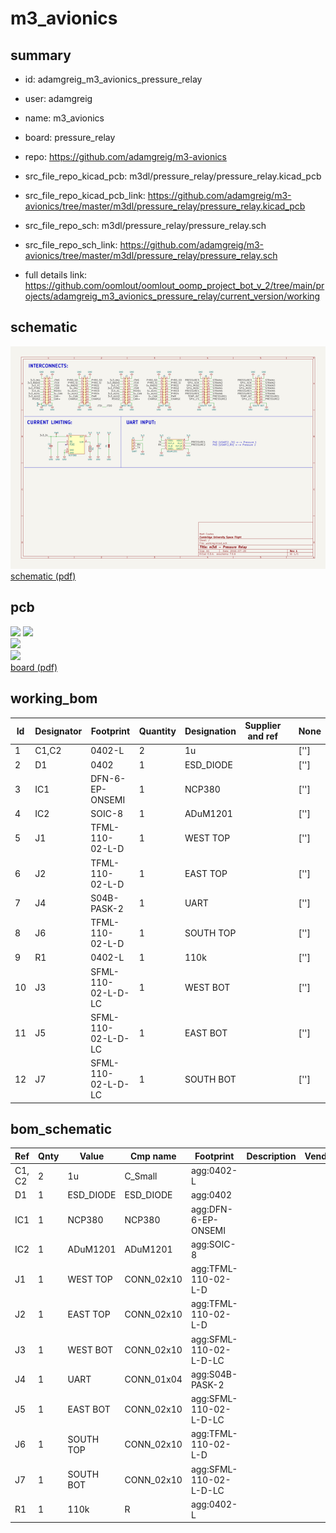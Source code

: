 # m3_avionics
 
## summary 
* id: adamgreig_m3_avionics_pressure_relay
* user: adamgreig
* name: m3_avionics
* board: pressure_relay
* repo: https://github.com/adamgreig/m3-avionics
* src_file_repo_kicad_pcb: m3dl/pressure_relay/pressure_relay.kicad_pcb
* src_file_repo_kicad_pcb_link: https://github.com/adamgreig/m3-avionics/tree/master/m3dl/pressure_relay/pressure_relay.kicad_pcb


* src_file_repo_sch: m3dl/pressure_relay/pressure_relay.sch
* src_file_repo_sch_link: https://github.com/adamgreig/m3-avionics/tree/master/m3dl/pressure_relay/pressure_relay.sch
* full details link: https://github.com/oomlout/oomlout_oomp_project_bot_v_2/tree/main/projects/adamgreig_m3_avionics_pressure_relay/current_version/working  

## schematic  
![](working_schematic_600.png)  
[schematic (pdf)](working_schematic.pdf) 






















## pcb  
![](working_3d_600.png) 
![](working_3d_front_600.png)  
![](working_3d_back_600.png)  
![](working_600.png)  
[board (pdf)](working.pdf)  

## working_bom
| Id | Designator | Footprint | Quantity | Designation | Supplier and ref |  | None | 
| --- | --- | --- | --- | --- | --- | --- | --- | 
| 1 | C1,C2 | 0402-L | 2 | 1u |  |  | [''] | 
| 2 | D1 | 0402 | 1 | ESD_DIODE |  |  | [''] | 
| 3 | IC1 | DFN-6-EP-ONSEMI | 1 | NCP380 |  |  | [''] | 
| 4 | IC2 | SOIC-8 | 1 | ADuM1201 |  |  | [''] | 
| 5 | J1 | TFML-110-02-L-D | 1 | WEST TOP |  |  | [''] | 
| 6 | J2 | TFML-110-02-L-D | 1 | EAST TOP |  |  | [''] | 
| 7 | J4 | S04B-PASK-2 | 1 | UART |  |  | [''] | 
| 8 | J6 | TFML-110-02-L-D | 1 | SOUTH TOP |  |  | [''] | 
| 9 | R1 | 0402-L | 1 | 110k |  |  | [''] | 
| 10 | J3 | SFML-110-02-L-D-LC | 1 | WEST BOT |  |  | [''] | 
| 11 | J5 | SFML-110-02-L-D-LC | 1 | EAST BOT |  |  | [''] | 
| 12 | J7 | SFML-110-02-L-D-LC | 1 | SOUTH BOT |  |  | [''] | 


## bom_schematic
| Ref | Qnty | Value | Cmp name | Footprint | Description | Vendor | DNP | 
| --- | --- | --- | --- | --- | --- | --- | --- | 
| C1, C2 | 2 | 1u | C_Small | agg:0402-L |  |  |  | 
| D1 | 1 | ESD_DIODE | ESD_DIODE | agg:0402 |  |  |  | 
| IC1 | 1 | NCP380 | NCP380 | agg:DFN-6-EP-ONSEMI |  |  |  | 
| IC2 | 1 | ADuM1201 | ADuM1201 | agg:SOIC-8 |  |  |  | 
| J1 | 1 | WEST TOP | CONN_02x10 | agg:TFML-110-02-L-D |  |  |  | 
| J2 | 1 | EAST TOP | CONN_02x10 | agg:TFML-110-02-L-D |  |  |  | 
| J3 | 1 | WEST BOT | CONN_02x10 | agg:SFML-110-02-L-D-LC |  |  |  | 
| J4 | 1 | UART | CONN_01x04 | agg:S04B-PASK-2 |  |  |  | 
| J5 | 1 | EAST BOT | CONN_02x10 | agg:SFML-110-02-L-D-LC |  |  |  | 
| J6 | 1 | SOUTH TOP | CONN_02x10 | agg:TFML-110-02-L-D |  |  |  | 
| J7 | 1 | SOUTH BOT | CONN_02x10 | agg:SFML-110-02-L-D-LC |  |  |  | 
| R1 | 1 | 110k | R | agg:0402-L |  |  |  | 



